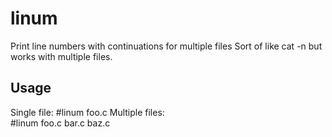 # linum
Print line numbers with continuations for multiple files
Sort of like cat -n but works with multiple files.

## Usage
Single file:
    #linum foo.c
Multiple files:   
    #linum foo.c bar.c baz.c

